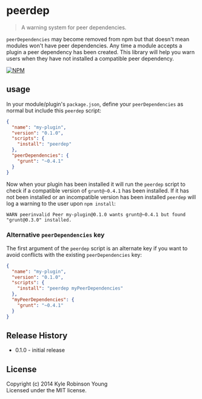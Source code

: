 # peerdep

> A warning system for peer dependencies.

`peerDependencies` may become removed from npm but that doesn't mean modules won't have peer dependencies. Any time a module accepts a plugin a peer dependency has been created. This library will help you warn users when they have not installed a compatible peer dependency.

[![NPM](https://nodei.co/npm/peerdep.png?downloads=true)](https://nodei.co/npm/peerdep/)

## usage

In your module/plugin's `package.json`, define your `peerDependencies` as normal but include this `peerdep` script:

```json
{
  "name": "my-plugin",
  "version": "0.1.0",
  "scripts": {
    "install": "peerdep"
  },
  "peerDependencies": {
    "grunt": "~0.4.1"
  }
}
```

Now when your plugin has been installed it will run the `peerdep` script to check if a compatible version of `grunt@~0.4.1` has been installed. If it has not been installed or an incompatible version has been installed `peerdep` will log a warning to the user upon `npm install`:

```shell
WARN peerinvalid Peer my-plugin@0.1.0 wants grunt@~0.4.1 but found "grunt@0.3.0" installed.
```

### Alternative `peerDependencies` key

The first argument of the `peerdep` script is an alternate key if you want to avoid conflicts with the existing `peerDependencies` key:

```json
{
  "name": "my-plugin",
  "version": "0.1.0",
  "scripts": {
    "install": "peerdep myPeerDependencies"
  },
  "myPeerDependencies": {
    "grunt": "~0.4.1"
  }
}
```

## Release History
* 0.1.0 - initial release

## License
Copyright (c) 2014 Kyle Robinson Young  
Licensed under the MIT license.
